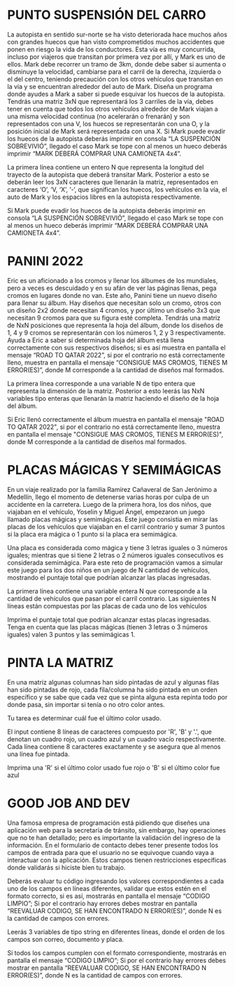 # PUNTO SUSPENSIÓN DEL CARRO
La autopista en sentido sur-norte se ha visto deteriorada hace muchos años con grandes huecos que han visto comprometidos muchos accidentes que ponen en riesgo la vida de los conductores. Esta vía es muy concurrida, incluso por viajeros que transitan por primera vez por allí, y Mark es uno de ellos. Mark debe recorrer un tramo de 3km, donde debe saber si aumenta o disminuye la velocidad, cambiarse para el carril de la derecha, izquierda o el del centro, teniendo precaución con los otros vehículos que transitan en la vía y se encuentran alrededor del auto de Mark. Diseña un programa donde ayudes a Mark a saber si puede esquivar los huecos de la autopista. Tendrás una matriz 3xN que representará los 3 carriles de la vía, debes tener en cuenta que todos los otros vehículos alrededor de Mark viajan a una misma velocidad continua (no acelerarán o frenarán) y son representados con una V, los huecos se representarán con una O, y la posición inicial de Mark será representada con una X. Si Mark puede evadir los huecos de la autopista deberás imprimir en consola “LA SUSPENCIÓN SOBREVIVIÓ”, llegado el caso Mark se tope con al menos un hueco deberás imprimir “MARK DEBERÁ COMPRAR UNA CAMIONETA 4x4”.

La primera línea contiene un entero N que representa la longitud del trayecto de la autopista que deberá transitar Mark. Posterior a esto se deberán leer los 3xN caracteres que llenarán la matriz, representados en caracteres ‘O’, ‘V, ‘X’, ‘-‘, que significan los huecos, los vehículos en la vía, el auto de Mark y los espacios libres en la autopista respectivamente.

Si Mark puede evadir los huecos de la autopista deberás imprimir en consola “LA SUSPENCIÓN SOBREVIVIÓ”, llegado el caso Mark se tope con al menos un hueco deberás imprimir “MARK DEBERÁ COMPRAR UNA CAMIONETA 4x4”.

# PANINI 2022

Eric es un aficionado a los cromos y llenar los álbumes de los mundiales, pero a veces es descuidado y en su afán de ver las páginas llenas, pega cromos en lugares donde no van.
Este año, Panini tiene un nuevo diseño para llenar su álbum. Hay diseños que necesitan solo un cromo, otros con un diseño 2x2 donde necesitan 4 cromos, y por último un diseño 3x3 que necesitan 9 cromos para que su figura esté completa.
Tendrás una matriz de NxN posiciones que representa la hoja del álbum, donde los diseños de 1, 4 y 9 cromos se representarán con los números 1, 2 y 3 respectivamente.
Ayuda a Eric a saber si determinada hoja del álbum está llena correctamente con sus respectivos diseños; si es así muestra en pantalla el mensaje “ROAD TO QATAR 2022”, si por el contrario no está correctamente lleno, muestra en pantalla el mensaje “CONSIGUE MAS CROMOS, TIENES M ERROR(ES)”, donde M corresponde a la cantidad de diseños mal formados.

La primera línea corresponde a una variable N de tipo entera que representa la dimensión de la matriz.
Posterior a esto leerás las NxN variables tipo enteras que llenarán la matriz haciendo el diseño de la hoja del álbum.

Si Eric llenó correctamente el álbum muestra en pantalla el mensaje "ROAD TO QATAR 2022", si por el contrario no está correctamente lleno, muestra en pantalla el mensaje "CONSIGUE MAS CROMOS, TIENES M ERROR(ES)", donde M corresponde a la cantidad de diseños mal formados.

# PLACAS MÁGICAS Y SEMIMÁGICAS

En un viaje realizado por la familia Ramírez Cañaveral de San Jerónimo a Medellín, llego el momento de detenerse varias horas por culpa de un accidente en la carretera. Luego de la primera hora, los dos niños, que viajaban en el vehículo, Yoselin y Miguel Ángel, empezaron un juego llamado placas mágicas y semimágicas. Este juego consistia en mirar las placas de los vehículos que viajaban en el carril contrario y sumar 3 puntos si la placa era mágica o 1 punto si la placa era semimágica.

Una placa es considerada como mágica y tiene 3 letras iguales o 3 números iguales; mientras que si tiene 2 letras o 2 números iguales consecutivos es considerada semimágica.
Para este reto de programación vamos a simular este juego para los dos niños en un juego de N cantidad de vehículos, mostrando el puntaje total que podrían alcanzar las placas ingresadas.

La primera línea contiene una variable entera N que corresponde a la cantidad de vehículos que pasan por el carril contrario.
Las siguientes N líneas están compuestas por las placas de cada uno de los vehículos

Imprima el puntaje total que podrían alcanzar estas placas ingresadas. Tenga en cuenta que las placas mágicas (tienen 3 letras o 3 números iguales) valen 3 puntos y las semimágicas 1. 

# PINTA LA MATRIZ

En una matriz algunas columnas han sido pintadas de azul y algunas filas han sido pintadas de rojo, cada fila/columna ha sido pintada en un orden específico y se sabe que cada vez que se pinta alguna esta repinta todo por donde pasa, sin importar si tenía o no otro color antes.

Tu tarea es determinar cuál fue el último color usado.

El input contiene 8 líneas de caracteres compuesto por 'R', 'B' y '.', que denotan un cuadro rojo, un cuadro azul y un cuadro vacío respectivamente. Cada línea contiene 8 caracteres exactamente y se asegura que al menos una línea fue pintada.

Imprima una 'R' si el último color usado fue rojo o 'B' si el último color fue azul

# GOOD JOB AND DEV

Una famosa empresa de programación está pidiendo que diseñes una aplicación web para la secretaría de tránsito, sin embargo, hay operaciones que no te han detallado; pero es importante la validación del ingreso de la información.
En el formulario de contacto debes tener presente todos los campos de entrada para que el usuario no se equivoque cuando vaya a interactuar con la aplicación. Estos campos tienen restricciones específicas donde validarás si hiciste bien tu trabajo. 

Deberás evaluar tu código ingresando los valores correspondientes a cada uno de los campos en líneas diferentes, validar que estos estén en el formato correcto, si es así, mostrarás en pantalla el mensaje “CODIGO LIMPIO”; Si por el contrario hay errores debes mostrar en pantalla “REEVALUAR CODIGO, SE HAN ENCONTRADO N ERROR(ES)”, donde N es la cantidad de campos con errores.

Leerás 3 variables de tipo string en diferentes líneas, donde el orden de los campos son correo, documento y placa.

Si todos los campos cumplen con el formato correspondiente, mostrarás en pantalla el mensaje “CODIGO LIMPIO”; Si por el contrario hay errores debes mostrar en pantalla “REEVALUAR CODIGO, SE HAN ENCONTRADO N ERROR(ES)”, donde N es la cantidad de campos con errores.